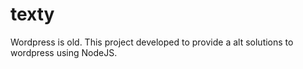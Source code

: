 # texty

Wordpress is old. This project developed to provide a alt solutions to wordpress using NodeJS. 
